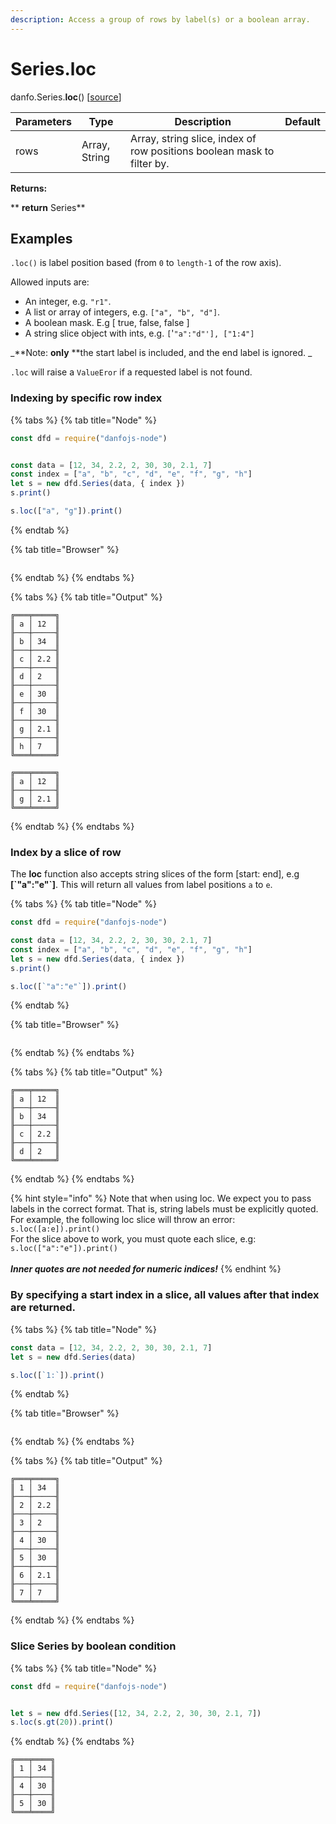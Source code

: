 ```yaml
---
description: Access a group of rows by label(s) or a boolean array.
---
```


# Series.loc

danfo.Series.**loc**() \[[source](https://github.com/opensource9ja/danfojs/blob/fe56860b0a303d218d60ba71dee6abf594401556/danfojs/src/core/frame.js#L254)]

| Parameters | Type           | Description                                                             | Default |
| ---------- | -------------- | ----------------------------------------------------------------------- | ------- |
| rows       | Array, String  | Array, string slice, index of row positions boolean mask to filter by.  |         |

**Returns:**

**       **return** Series**

## **Examples**

`.loc()` is  label position based (from `0` to `length-1` of the row axis).

Allowed inputs are:

* An integer, e.g. `"r1"`.
* A list or array of integers, e.g. `["a", "b", "d"]`.
* A boolean mask. E.g \[ true, false, false ]
* A string slice object with ints, e.g. `[`'`"a":"d"'], ["1:4"]`

_**Note: **only** **the start label is included, and the end label is ignored. _

`.loc` will raise a `ValueEror` if a requested label is not found.

### **Indexing by specific row index**

{% tabs %}
{% tab title="Node" %}
```javascript
const dfd = require("danfojs-node")


const data = [12, 34, 2.2, 2, 30, 30, 2.1, 7]
const index = ["a", "b", "c", "d", "e", "f", "g", "h"]
let s = new dfd.Series(data, { index })
s.print()

s.loc(["a", "g"]).print()

```
{% endtab %}

{% tab title="Browser" %}
```
```
{% endtab %}
{% endtabs %}

{% tabs %}
{% tab title="Output" %}
```
╔═══╤═════╗
║ a │ 12  ║
╟───┼─────╢
║ b │ 34  ║
╟───┼─────╢
║ c │ 2.2 ║
╟───┼─────╢
║ d │ 2   ║
╟───┼─────╢
║ e │ 30  ║
╟───┼─────╢
║ f │ 30  ║
╟───┼─────╢
║ g │ 2.1 ║
╟───┼─────╢
║ h │ 7   ║
╚═══╧═════╝

╔═══╤═════╗
║ a │ 12  ║
╟───┼─────╢
║ g │ 2.1 ║
╚═══╧═════╝
```
{% endtab %}
{% endtabs %}

### **Index by a slice of row**

The **loc** function also accepts string slices of the form \[start: end], e.g **\[\`"a":"e"\`]**. This will return all values from label positions `a` to `e`. 

{% tabs %}
{% tab title="Node" %}
```javascript
const dfd = require("danfojs-node")

const data = [12, 34, 2.2, 2, 30, 30, 2.1, 7]
const index = ["a", "b", "c", "d", "e", "f", "g", "h"]
let s = new dfd.Series(data, { index })
s.print()

s.loc([`"a":"e"`]).print()
```
{% endtab %}

{% tab title="Browser" %}
```
```
{% endtab %}
{% endtabs %}

{% tabs %}
{% tab title="Output" %}
```
╔═══╤═════╗
║ a │ 12  ║
╟───┼─────╢
║ b │ 34  ║
╟───┼─────╢
║ c │ 2.2 ║
╟───┼─────╢
║ d │ 2   ║
╚═══╧═════╝
```
{% endtab %}
{% endtabs %}

{% hint style="info" %}
Note that when using loc. We expect you to pass labels in the correct format. That is, string labels must be explicitly quoted. For example, the following loc slice will throw an error:\
`s.loc([a:e]).print()`\
For the slice above to work, you must quote each slice, e.g:\
`s.loc(["a":"e"]).print()`\
\
_**Inner quotes are not needed for numeric indices!**_
{% endhint %}

### By specifying a start index in a slice, all values after that index are returned. 

{% tabs %}
{% tab title="Node" %}
```javascript
const data = [12, 34, 2.2, 2, 30, 30, 2.1, 7]
let s = new dfd.Series(data)

s.loc([`1:`]).print()
```
{% endtab %}

{% tab title="Browser" %}
```
```
{% endtab %}
{% endtabs %}

{% tabs %}
{% tab title="Output" %}
```
╔═══╤═════╗
║ 1 │ 34  ║
╟───┼─────╢
║ 2 │ 2.2 ║
╟───┼─────╢
║ 3 │ 2   ║
╟───┼─────╢
║ 4 │ 30  ║
╟───┼─────╢
║ 5 │ 30  ║
╟───┼─────╢
║ 6 │ 2.1 ║
╟───┼─────╢
║ 7 │ 7   ║
╚═══╧═════╝

```
{% endtab %}
{% endtabs %}

### Slice Series by boolean condition 

{% tabs %}
{% tab title="Node" %}
```javascript
const dfd = require("danfojs-node")


let s = new dfd.Series([12, 34, 2.2, 2, 30, 30, 2.1, 7])
s.loc(s.gt(20)).print()
```
{% endtab %}
{% endtabs %}

```
╔═══╤════╗
║ 1 │ 34 ║
╟───┼────╢
║ 4 │ 30 ║
╟───┼────╢
║ 5 │ 30 ║
╚═══╧════╝
```
